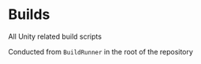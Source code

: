 # Builds

All Unity related build scripts

Conducted from `BuildRunner` in the root of the repository


